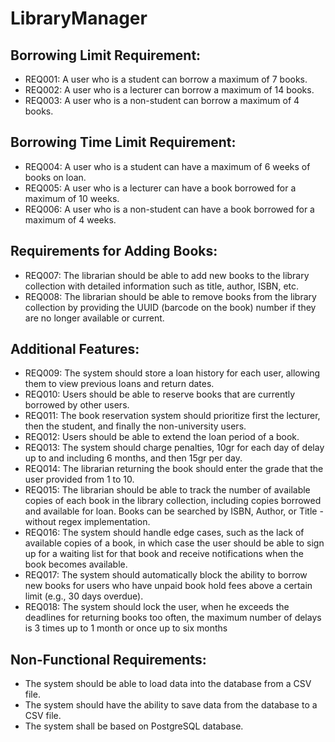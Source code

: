 # LibraryManager

## Borrowing Limit Requirement:
- REQ001: A user who is a student can borrow a maximum of 7 books.
- REQ002: A user who is a lecturer can borrow a maximum of 14 books.
- REQ003: A user who is a non-student can borrow a maximum of 4 books.

## Borrowing Time Limit Requirement:
- REQ004: A user who is a student can have a maximum of 6 weeks of books on loan.
- REQ005: A user who is a lecturer can have a book borrowed for a maximum of 10 weeks.
- REQ006: A user who is a non-student can have a book borrowed for a maximum of 4 weeks.

## Requirements for Adding Books:
- REQ007: The librarian should be able to add new books to the library collection with detailed information such as title, author, ISBN, etc.
- REQ008: The librarian should be able to remove books from the library collection by providing the UUID (barcode on the book) number if they are no longer available or current.

## Additional Features:
- REQ009: The system should store a loan history for each user, allowing them to view previous loans and return dates.
- REQ010: Users should be able to reserve books that are currently borrowed by other users.
- REQ011: The book reservation system should prioritize first the lecturer, then the student, and finally the non-university users.
- REQ012: Users should be able to extend the loan period of a book.
- REQ013: The system should charge penalties, 10gr for each day of delay up to and including 6 months, and then 15gr per day.
- REQ014: The librarian returning the book should enter the grade that the user provided from 1 to 10.
- REQ015: The librarian should be able to track the number of available copies of each book in the library collection, including copies borrowed and available for loan. Books can be searched by ISBN, Author, or Title - without regex implementation.
- REQ016: The system should handle edge cases, such as the lack of available copies of a book, in which case the user should be able to sign up for a waiting list for that book and receive notifications when the book becomes available.
- REQ017: The system should automatically block the ability to borrow new books for users who have unpaid book hold fees above a certain limit (e.g., 30 days overdue).
- REQ018: The system should lock the user, when he exceeds the deadlines for returning books too often, the maximum number of delays is 3 times up to 1 month or once up to six months

## Non-Functional Requirements:
- The system should be able to load data into the database from a CSV file.
- The system should have the ability to save data from the database to a CSV file.
- The system shall be based on PostgreSQL database.